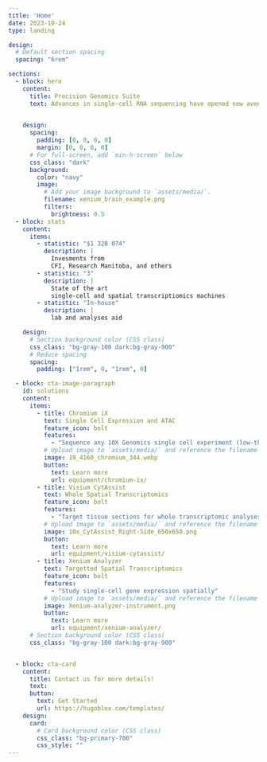 ```yaml
---
title: 'Home'
date: 2023-10-24
type: landing

design:
  # Default section spacing
  spacing: "6rem"

sections:
  - block: hero
    content:
      title: Precision Genomics Suite
      text: Advances in single-cell RNA sequencing have opened new avenues to dissect biological pathways at a resolution that was not previously possible, advancing the application of precision medicine through genomic investigations of specific cells in specific locations. The Precision Genomics Suite consists of a Xenium Analyzer, Visium CytAssist, and Chromium iX, which collectively offer an integrated workflow for multi-omics single cell analyses, whole transcriptome single cell spatial sequencing, and high resolution targeted (i.e., sub-cellular) spatial sequencing.<br /> <br /> Funded by <span style="color:#7BAFD4">**[CFI-JELF](https://www.innovation.ca/apply-manage-awards/funding-opportunities/john-r-evans-leaders-fund)**</span> (<span style="color:#7BAFD4">**[Wright](https://galenwrightlab.com/)**</span>, <span style="color:#7BAFD4">**[Drögemöller](https://www.drogemollerlab.com/)**</span>, and <span style="color:#7BAFD4">**[Kowalec](https://www.kowaleclab.com/)**</span> Labs)
      

    design:
      spacing:
        padding: [0, 0, 0, 0]
        margin: [0, 0, 0, 0]
      # For full-screen, add `min-h-screen` below
      css_class: "dark"
      background:
        color: "navy"
        image:
          # Add your image background to `assets/media/`.
          filename: xenium_brain_example.png
          filters:
            brightness: 0.5
  - block: stats
    content:
      items:
        - statistic: "$1 328 074"
          description: |
            Invesments from  
            CFI, Research Manitoba, and others
        - statistic: "3"
          description: |
            State of the art
            single-cell and spatial transcriptiomics machines
        - statistic: "In-house"
          description: | 
            lab and analyses aid

    design:
      # Section background color (CSS class)
      css_class: "bg-gray-100 dark:bg-gray-900"
      # Reduce spacing
      spacing:
        padding: ["1rem", 0, "1rem", 0]

  - block: cta-image-paragraph
    id: solutions
    content:
      items:
        - title: Chromium iX
          text: Single Cell Expression and ATAC
          feature_icon: bolt
          features:
            - "Sequence any 10X Genomics single cell experiment (low-throughput)"
          # Upload image to `assets/media/` and reference the filename here
          image: 19_4160_chromium_344.webp
          button:
            text: Learn more
            url: equipment/chromium-ix/
        - title: Visium CytAssist
          text: Whole Spatial Transcriptomics
          feature_icon: bolt
          features:
            - "Target tissue sections for whole transcriptomic analyses"
          # Upload image to `assets/media/` and reference the filename here
          image: 10x_CytAssist_Right-Side_650x650.png
          button:
            text: Learn more
            url: equipment/visium-cytassist/
        - title: Xenium Analyzer
          text: Targetted Spatial Transcriptomics
          feature_icon: bolt
          features:
            - "Study single-cell gene expression spatially"
          # Upload image to `assets/media/` and reference the filename here
          image: Xenium-analyzer-instrument.png
          button:
            text: Learn more
            url: equipment/xenium-analyzer/
      # Section background color (CSS class)
      css_class: "bg-gray-100 dark:bg-gray-900"


  - block: cta-card
    content:
      title: Contact us for more details!
      text: 
      button:
        text: Get Started
        url: https://hugoblox.com/templates/
    design:
      card:
        # Card background color (CSS class)
        css_class: "bg-primary-700"
        css_style: ""
---
```

